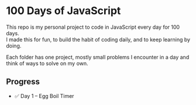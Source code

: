 # 100 Days of JavaScript

This repo is my personal project to code in JavaScript every day for 100 days.  
I made this for fun, to build the habit of coding daily, and to keep learning by doing.  

Each folder has one project, mostly small problems I encounter in a day and think of ways to solve on my own.

## Progress
- ✅ Day 1 – Egg Boil Timer

